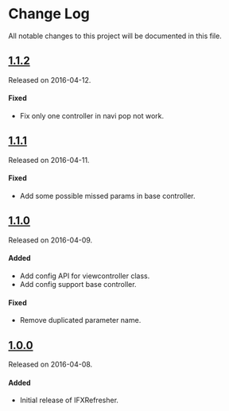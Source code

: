 # Change Log
All notable changes to this project will be documented in this file.

## [1.1.2](https://github.com/18plan/IFXRefresher/releases/tag/1.1.2)
Released on 2016-04-12.

#### Fixed
- Fix only one controller in navi pop not work.

## [1.1.1](https://github.com/18plan/IFXRefresher/releases/tag/1.1.1)
Released on 2016-04-11.

#### Fixed
- Add some possible missed params in base controller.

## [1.1.0](https://github.com/18plan/IFXRefresher/releases/tag/1.1.0)
Released on 2016-04-09.

#### Added
- Add config API for viewcontroller class.
- Add config support base controller.

#### Fixed
- Remove duplicated parameter name.

## [1.0.0](https://github.com/18plan/IFXRefresher/releases/tag/1.0.0)
Released on 2016-04-08.

#### Added
- Initial release of IFXRefresher.

